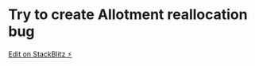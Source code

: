 # Try to create Allotment reallocation bug

[Edit on StackBlitz ⚡️](https://stackblitz.com/edit/react-omir7g-caabne)
